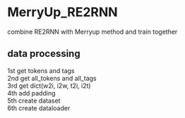 # MerryUp_RE2RNN
combine RE2RNN with Merryup method and train together
## data processing
  1st get tokens and tags  
  2nd get all_tokens and all_tags  
  3rd get dict(w2i, i2w, t2i, i2t)  
  4th add padding  
  5th create dataset  
  6th create dataloader  
